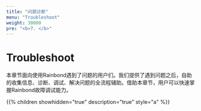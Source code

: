```yaml
---
title: "问题诊断"
menu: "Troubleshoot"
weight: 30000
pre: "<b>7. </b>"
---
```


# Troubleshoot

本章节面向使用Rainbond遇到了问题的用户们。我们提供了遇到问题之后，自助的收集信息、诊断、调试、解决问题的全流程辅助。借助本章节，用户可以快速掌握Rainbond故障调试能力。

{{% children showhidden="true" description="true" style="a"  %}}